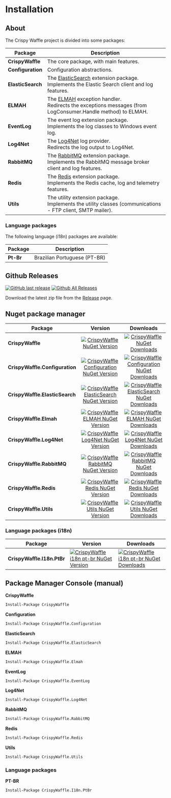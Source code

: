 # Installation

## About

The Crispy Waffle project is divided into some packages:

| Package           | Description                                                                                                                                 |
| ----------------- | ------------------------------------------------------------------------------------------------------------------------------------------- |
| **CrispyWaffle**  | The core package, with main features.                                                                                                       |
| **Configuration** | Configuration abstractions.                                                                                                                 |
| **ElasticSearch** | The [ElasticSearch](https://www.elastic.co/) extension package.<br /> Implements the Elastic Search client and log features.                |
| **ELMAH**         | The [ELMAH](https://elmah.github.io/) exception handler.<br /> Redirects the exceptions messages (from LogConsumer.Handle method) to ELMAH. |
| **EventLog**      | The event log extension package.<br /> Implements the log classes to Windows event log.                                                     |
| **Log4Net**       | The [Log4Net](https://github.com/apache/logging-log4net) log provider.<br /> Redirects the log output to Log4Net.                           |
| **RabbitMQ**      | The [RabbitMQ](https://www.rabbitmq.com/) extension package.<br /> Implements the RabbitMQ message broker client and log features.          |
| **Redis**         | The [Redis](https://redis.io) extension package.<br /> Implements the Redis cache, log and telemetry features.                              |
| **Utils**         | The utility extension package.<br /> Implements the utility classes (communications - FTP client, SMTP mailer).                             |

### Language packages

The following language (i18n) packages are available:

| Package   | Description                  |
| --------- | ---------------------------- |
| **Pt-Br** | Brazilian Portuguese (PT-BR) |

## Github Releases

[![GitHub last release](https://img.shields.io/github/release-date/guibranco/CrispyWaffle.svg?style=flat)](https://github.com/guibranco/CrispyWaffle) [![Github All Releases](https://img.shields.io/github/downloads/guibranco/CrispyWaffle/total.svg?style=flat)](https://github.com/guibranco/CrispyWaffle)

Download the latest zip file from the [Release](https://github.com/GuiBranco/CrispyWaffle/releases) page.

## Nuget package manager

| Package                        |                                                                                       Version                                                                                       |                                                                                       Downloads                                                                                        |
| ------------------------------ | :---------------------------------------------------------------------------------------------------------------------------------------------------------------------------------: | :------------------------------------------------------------------------------------------------------------------------------------------------------------------------------------: |
| **CrispyWaffle**               |                      [![CrispyWaffle NuGet Version](https://img.shields.io/nuget/v/CrispyWaffle.svg?style=flat)](https://www.nuget.org/packages/CrispyWaffle/)                      |                      [![CrispyWaffle NuGet Downloads](https://img.shields.io/nuget/dt/CrispyWaffle.svg?style=flat)](https://www.nuget.org/packages/CrispyWaffle/)                      |
| **CrispyWaffle.Configuration** | [![CrispyWaffle Configuration NuGet Version](https://img.shields.io/nuget/v/CrispyWaffle.Configuration.svg?style=flat)](https://www.nuget.org/packages/CrispyWaffle.Configuration/) | [![CrispyWaffle Configuration NuGet Downloads](https://img.shields.io/nuget/dt/CrispyWaffle.Configuration.svg?style=flat)](https://www.nuget.org/packages/CrispyWaffle.Configuration/) |
| **CrispyWaffle.ElasticSearch** | [![CrispyWaffle ElasticSearch NuGet Version](https://img.shields.io/nuget/v/CrispyWaffle.ElasticSearch.svg?style=flat)](https://www.nuget.org/packages/CrispyWaffle.ElasticSearch/) | [![CrispyWaffle ElasticSearch NuGet Downloads](https://img.shields.io/nuget/dt/CrispyWaffle.ElasticSearch.svg?style=flat)](https://www.nuget.org/packages/CrispyWaffle.ElasticSearch/) |
| **CrispyWaffle.Elmah**         |             [![CrispyWaffle ELMAH NuGet Version](https://img.shields.io/nuget/v/CrispyWaffle.Elmah.svg?style=flat)](https://www.nuget.org/packages/CrispyWaffle.Elmah/)             |             [![CrispyWaffle ELMAH NuGet Downloads](https://img.shields.io/nuget/dt/CrispyWaffle.Elmah.svg?style=flat)](https://www.nuget.org/packages/CrispyWaffle.Elmah/)             |
| **CrispyWaffle.Log4Net**       |          [![CrispyWaffle Log4Net NuGet Version](https://img.shields.io/nuget/v/CrispyWaffle.Log4Net.svg?style=flat)](https://www.nuget.org/packages/CrispyWaffle.Log4Net/)          |          [![CrispyWaffle Log4Net NuGet Downloads](https://img.shields.io/nuget/dt/CrispyWaffle.Log4Net.svg?style=flat)](https://www.nuget.org/packages/CrispyWaffle.Log4Net/)          |
| **CrispyWaffle.RabbitMQ**      |        [![CrispyWaffle RabbitMQ NuGet Version](https://img.shields.io/nuget/v/CrispyWaffle.RabbitMQ.svg?style=flat)](https://www.nuget.org/packages/CrispyWaffle.RabbitMQ/)         |        [![CrispyWaffle RabbitMQ NuGet Downloads](https://img.shields.io/nuget/dt/CrispyWaffle.RabbitMQ.svg?style=flat)](https://www.nuget.org/packages/CrispyWaffle.RabbitMQ/)         |
| **CrispyWaffle.Redis**         |             [![CrispyWaffle Redis NuGet Version](https://img.shields.io/nuget/v/CrispyWaffle.Redis.svg?style=flat)](https://www.nuget.org/packages/CrispyWaffle.Redis/)             |             [![CrispyWaffle Redis NuGet Downloads](https://img.shields.io/nuget/dt/CrispyWaffle.Redis.svg?style=flat)](https://www.nuget.org/packages/CrispyWaffle.Redis/)             |
| **CrispyWaffle.Utils**         |             [![CrispyWaffle Utils NuGet Version](https://img.shields.io/nuget/v/CrispyWaffle.Utils.svg?style=flat)](https://www.nuget.org/packages/CrispyWaffle.Utils/)             |             [![CrispyWaffle Utils NuGet Downloads](https://img.shields.io/nuget/dt/CrispyWaffle.Utils.svg?style=flat)](https://www.nuget.org/packages/CrispyWaffle.Utils/)             |

### Language packages (i18n)

| Package                    | Version                                                                                                                                                                               | Downloads                                                                                                                                                                                             |
| -------------------------- | ------------------------------------------------------------------------------------------------------------------------------------------------------------------------------------- | ----------------------------------------------------------------------------------------------------------------------------------------------------------------------------------------------------- |
| **CrispyWaffle.I18n.PtBr** | [![CrispyWaffle i18n pt-br NuGet Version](https://img.shields.io/nuget/v/CrispyWaffle.I18n.PtBr.svg?style=flat)](https://www.nuget.org/packages/CrispyWaffle.CrispyWaffle.I18n.PtBr/) | [![CrispyWaffle i18n pt-br NuGet Downloads](https://img.shields.io/nuget/dt/CrispyWaffle.CrispyWaffle.I18n.PtBr.svg?style=flat)](https://www.nuget.org/packages/CrispyWaffle.CrispyWaffle.I18n.PtBr/) |

## Package Manager Console (manual)

**CrispyWaffle**

```ps
Install-Package CrispyWaffle
```

**Configuration**

```ps
Install-Package CrispyWaffle.Configuration
```

**ElasticSearch**

```ps
Install-Package CrispyWaffle.ElasticSearch
```

**ELMAH**

```ps
Install-Package CrispyWaffle.Elmah
```

**EventLog**

```ps
Install-Package CrispyWaffle.EventLog
```

**Log4Net**

```ps
Install-Package CrispyWaffle.Log4Net
```

**RabbitMQ**

```ps
Install-Package CrispyWaffle.RabbitMQ
```

**Redis**

```ps
Install-Package CrispyWaffle.Redis
```

**Utils**

```ps
Install-Package CrispyWaffle.Utils
```
### Language packages

**PT-BR**

```ps
Install-Package CrispyWaffle.I18n.PtBr
```